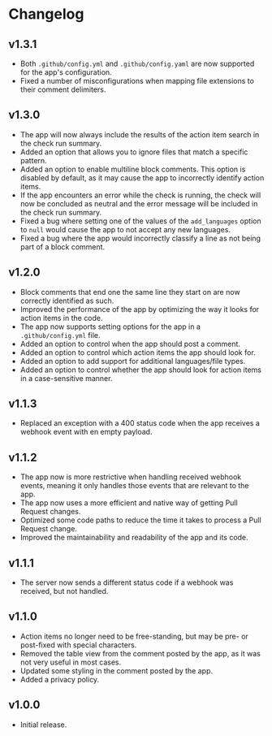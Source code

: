 # Changelog

## v1.3.1

<!--Releasenotes start-->
- Both `.github/config.yml` and `.github/config.yaml` are now supported for the app's configuration.
- Fixed a number of misconfigurations when mapping file extensions to their comment delimiters.
<!--Releasenotes end-->

## v1.3.0

- The app will now always include the results of the action item search in the check run summary.
- Added an option that allows you to ignore files that match a specific pattern. 
- Added an option to enable multiline block comments. This option is disabled by default, as it may cause the app to incorrectly identify action items.
- If the app encounters an error while the check is running, the check will now be concluded as neutral and the error message will be included in the check run summary.
- Fixed a bug where setting one of the values of the `add_languages` option to `null` would cause the app to not accept any new languages.
- Fixed a bug where the app would incorrectly classify a line as not being part of a block comment.

## v1.2.0

- Block comments that end one the same line they start on are now correctly identified as such.
- Improved the performance of the app by optimizing the way it looks for action items in the code.
- The app now supports setting options for the app in a `.github/config.yml` file.
- Added an option to control when the app should post a comment.
- Added an option to control which action items the app should look for.
- Added an option to add support for additional languages/file types.
- Added an option to control whether the app should look for action items in a case-sensitive manner.

## v1.1.3

- Replaced an exception with a 400 status code when the app receives a webhook event with en empty payload.

## v1.1.2

- The app now is more restrictive when handling received webhook events, meaning it only handles those events that are relevant to the app.
- The app now uses a more efficient and native way of getting Pull Request changes.
- Optimized some code paths to reduce the time it takes to process a Pull Request change.
- Improved the maintainability and readability of the app and its code.

## v1.1.1

- The server now sends a different status code if a webhook was received, but not handled.

## v1.1.0

- Action items no longer need to be free-standing, but may be pre- or post-fixed with special characters.
- Removed the table view from the comment posted by the app, as it was not very useful in most cases.
- Updated some styling in the comment posted by the app.
- Added a privacy policy.


## v1.0.0

- Initial release.
